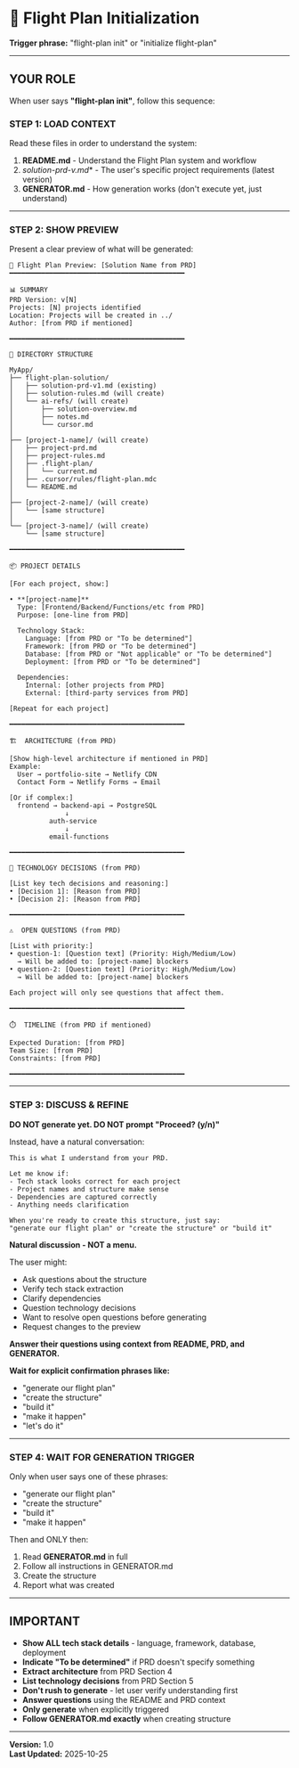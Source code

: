 # 🚀 Flight Plan Initialization

**Trigger phrase:** "flight-plan init" or "initialize flight-plan"

---

## YOUR ROLE

When user says **"flight-plan init"**, follow this sequence:

### STEP 1: LOAD CONTEXT

Read these files in order to understand the system:

1. **README.md** - Understand the Flight Plan system and workflow
2. **solution-prd-v*.md** - The user's specific project requirements (latest version)
3. **GENERATOR.md** - How generation works (don't execute yet, just understand)

---

### STEP 2: SHOW PREVIEW

Present a clear preview of what will be generated:

```
🎯 Flight Plan Preview: [Solution Name from PRD]
━━━━━━━━━━━━━━━━━━━━━━━━━━━━━━━━━━━━━━━━━━━━

📊 SUMMARY
PRD Version: v[N]
Projects: [N] projects identified
Location: Projects will be created in ../
Author: [from PRD if mentioned]

━━━━━━━━━━━━━━━━━━━━━━━━━━━━━━━━━━━━━━━━━━━━

📁 DIRECTORY STRUCTURE

MyApp/
├── flight-plan-solution/
│   ├── solution-prd-v1.md (existing)
│   ├── solution-rules.md (will create)
│   └── ai-refs/ (will create)
│       ├── solution-overview.md
│       ├── notes.md
│       └── cursor.md
│
├── [project-1-name]/ (will create)
│   ├── project-prd.md
│   ├── project-rules.md
│   ├── .flight-plan/
│   │   └── current.md
│   ├── .cursor/rules/flight-plan.mdc
│   └── README.md
│
├── [project-2-name]/ (will create)
│   └── [same structure]
│
└── [project-3-name]/ (will create)
    └── [same structure]

━━━━━━━━━━━━━━━━━━━━━━━━━━━━━━━━━━━━━━━━━━━━

📦 PROJECT DETAILS

[For each project, show:]

• **[project-name]**
  Type: [Frontend/Backend/Functions/etc from PRD]
  Purpose: [one-line from PRD]
  
  Technology Stack:
    Language: [from PRD or "To be determined"]
    Framework: [from PRD or "To be determined"]
    Database: [from PRD or "Not applicable" or "To be determined"]
    Deployment: [from PRD or "To be determined"]
    
  Dependencies:
    Internal: [other projects from PRD]
    External: [third-party services from PRD]

[Repeat for each project]

━━━━━━━━━━━━━━━━━━━━━━━━━━━━━━━━━━━━━━━━━━━━

🏗️  ARCHITECTURE (from PRD)

[Show high-level architecture if mentioned in PRD]
Example:
  User → portfolio-site → Netlify CDN
  Contact Form → Netlify Forms → Email

[Or if complex:]
  frontend → backend-api → PostgreSQL
              ↓
          auth-service
              ↓
          email-functions

━━━━━━━━━━━━━━━━━━━━━━━━━━━━━━━━━━━━━━━━━━━━

🔧 TECHNOLOGY DECISIONS (from PRD)

[List key tech decisions and reasoning:]
• [Decision 1]: [Reason from PRD]
• [Decision 2]: [Reason from PRD]

━━━━━━━━━━━━━━━━━━━━━━━━━━━━━━━━━━━━━━━━━━━━

⚠️  OPEN QUESTIONS (from PRD)

[List with priority:]
• question-1: [Question text] (Priority: High/Medium/Low)
  → Will be added to: [project-name] blockers
• question-2: [Question text] (Priority: High/Medium/Low)
  → Will be added to: [project-name] blockers

Each project will only see questions that affect them.

━━━━━━━━━━━━━━━━━━━━━━━━━━━━━━━━━━━━━━━━━━━━

⏱️  TIMELINE (from PRD if mentioned)

Expected Duration: [from PRD]
Team Size: [from PRD]
Constraints: [from PRD]

━━━━━━━━━━━━━━━━━━━━━━━━━━━━━━━━━━━━━━━━━━━━
```

---

### STEP 3: DISCUSS & REFINE

**DO NOT generate yet. DO NOT prompt "Proceed? (y/n)"**

Instead, have a natural conversation:

```
This is what I understand from your PRD. 

Let me know if:
- Tech stack looks correct for each project
- Project names and structure make sense  
- Dependencies are captured correctly
- Anything needs clarification

When you're ready to create this structure, just say:
"generate our flight plan" or "create the structure" or "build it"
```

**Natural discussion - NOT a menu.**

The user might:
- Ask questions about the structure
- Verify tech stack extraction
- Clarify dependencies
- Question technology decisions
- Want to resolve open questions before generating
- Request changes to the preview

**Answer their questions using context from README, PRD, and GENERATOR.**

**Wait for explicit confirmation phrases like:**
- "generate our flight plan"
- "create the structure"
- "build it"
- "make it happen"
- "let's do it"

---

### STEP 4: WAIT FOR GENERATION TRIGGER

Only when user says one of these phrases:

- "generate our flight plan"
- "create the structure"  
- "build it"
- "make it happen"

Then and ONLY then:
1. Read **GENERATOR.md** in full
2. Follow all instructions in GENERATOR.md
3. Create the structure
4. Report what was created

---

## IMPORTANT

- **Show ALL tech stack details** - language, framework, database, deployment
- **Indicate "To be determined"** if PRD doesn't specify something
- **Extract architecture** from PRD Section 4
- **List technology decisions** from PRD Section 5
- **Don't rush to generate** - let user verify understanding first
- **Answer questions** using the README and PRD context
- **Only generate** when explicitly triggered
- **Follow GENERATOR.md exactly** when creating structure

---

**Version:** 1.0  
**Last Updated:** 2025-10-25

